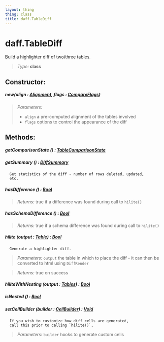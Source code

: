 ```yaml
---
layout: thing
thing: class
title: daff.TableDiff
---
```

# daff.TableDiff


  Build a highlighter diff of two/three tables.




> *Type:* **class**



## Constructor:

##### **new**(align : <a href="../coopy/Alignment.html" class="type">Alignment</a>, flags : <a href="../coopy/CompareFlags.html" class="type">CompareFlags</a>)


> *Parameters:*
>
>   * `align` a pre-computed alignment of the tables involved
>   * `flags` options to control the appearance of the diff








## Methods:


##### **getComparisonState** () : <a href="../coopy/TableComparisonState.html" class="type">TableComparisonState</a>




##### **getSummary** () : <a href="../coopy/DiffSummary.html" class="type">DiffSummary</a>


      Get statistics of the diff - number of rows deleted, updated,
      etc.












##### **hasDifference** () : <a href="../Bool.html" class="type">Bool</a>




> *Returns:*  true if a difference was found during call to `hilite()`








##### **hasSchemaDifference** () : <a href="../Bool.html" class="type">Bool</a>




> *Returns:*  true if a schema difference was found during call to `hilite()`








##### **hilite** (output : <a href="../coopy/Table.html" class="type">Table</a>) : <a href="../Bool.html" class="type">Bool</a>


      Generate a highlighter diff.



> *Parameters:*  `output` the table in which to place the diff - it can then be converted to html using `DiffRender`


> *Returns:*  true on success








##### **hiliteWithNesting** (output : <a href="../coopy/Tables.html" class="type">Tables</a>) : <a href="../Bool.html" class="type">Bool</a>




##### **isNested** () : <a href="../Bool.html" class="type">Bool</a>




##### **setCellBuilder** (builder : <a href="../coopy/CellBuilder.html" class="type">CellBuilder</a>) : <a href="../Void.html" class="type">Void</a>


      If you wish to customize how diff cells are generated,
      call this prior to calling `hilite()`.




> *Parameters:*  `builder` hooks to generate custom cells









